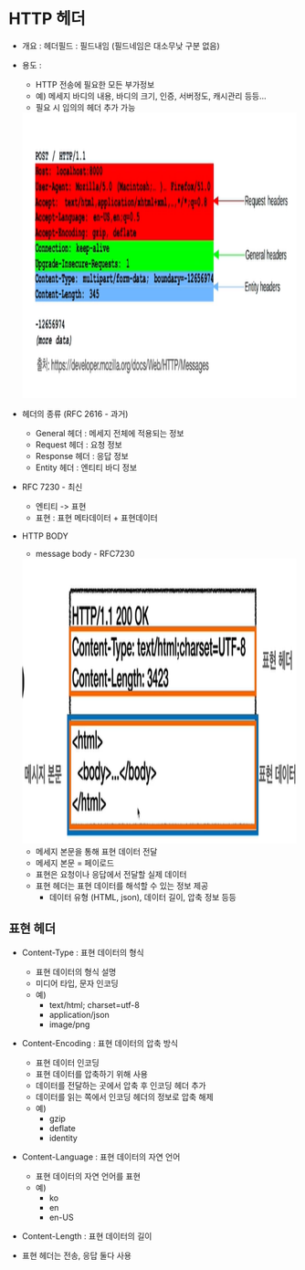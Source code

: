 # HTTP 헤더 
 - 개요 : 헤더필드 : 필드내임 (필드네임은 대소무낮 구분 없음)
 - 용도 :
   - HTTP 전송에 필요한 모든 부가정보
   - 예) 메세지 바디의 내용, 바디의 크기, 인증, 서버정도, 캐시관리 등등...
   - 필요 시 임의의 헤더 추가 가능
   
   <div align="center">
       <img src="img/header1.png" alt="이미지 설명" width="500" height="500">
     </div>
     
 - 헤더의 종류 (RFC 2616 - 과거)
   - General 헤더 : 메세지 전체에 적용되는 정보
   - Request 헤더 : 요청 정보
   - Response 헤더 : 응답 정보
   - Entity 헤더 : 엔티티 바디 정보
 
 - RFC 7230 - 최신
   - 엔티티 -> 표현
   - 표현 : 표현 메타데이터 + 표현데이터
   
 - HTTP BODY
   - message body - RFC7230  
   
    <div align="center">
          <img src="img/header2.png" alt="이미지 설명" width="500" height="500">
        </div>
        
      - 메세지 본문을 통해 표현 데이터 전달
      - 메세지 본문  = 페이로드
      - 표현은 요청이나 응답에서 전달할 실제 데이터
      - 표현 헤더는 표현 데이터를 해석할 수 있는 정보 제공
        - 데이터 유형 (HTML, json), 데이터 길이, 압축 정보 등등
      

## 표현 헤더
- Content-Type : 표현 데이터의 형식
  - 표현 데이터의 형식 설명
  - 미디어 타입, 문자 인코딩
  - 예) 
    - text/html; charset=utf-8
    - application/json
    - image/png
  
- Content-Encoding : 표현 데이터의 압축 방식
  - 표현 데이터 인코딩
  - 표현 데이터를 압축하기 위해 사용
  - 데이터를 전달하는 곳에서 압축 후 인코딩 헤더 추가
  - 데이터를 읽는 쪽에서 인코딩 헤더의 정보로 압축 해제
  - 예)
    - gzip
    - deflate
    - identity
    
- Content-Language : 표현 데이터의 자연 언어
  - 표현 데이터의 자연 언어를 표현
  - 예)
    - ko
    - en
    - en-US
    
- Content-Length : 표현 데이터의 길이
- 표현 헤더는 전송, 응답 둘다 사용 
